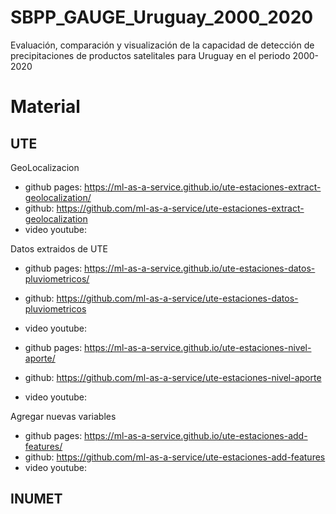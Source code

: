 # SBPP_GAUGE_Uruguay_2000_2020
Evaluación, comparación y visualización de la capacidad de detección de precipitaciones de productos satelitales para Uruguay en el periodo 2000-2020

# Material 
## UTE
GeoLocalizacion

 - github pages: https://ml-as-a-service.github.io/ute-estaciones-extract-geolocalization/
 - github: https://github.com/ml-as-a-service/ute-estaciones-extract-geolocalization
 - video youtube: 

Datos extraidos de UTE	
 
 - github pages: https://ml-as-a-service.github.io/ute-estaciones-datos-pluviometricos/
 - github:	https://github.com/ml-as-a-service/ute-estaciones-datos-pluviometricos
 - video youtube: 
  
 - github pages: https://ml-as-a-service.github.io/ute-estaciones-nivel-aporte/
 - github:	https://github.com/ml-as-a-service/ute-estaciones-nivel-aporte
 - video youtube: 


	
Agregar nuevas variables

 - github pages: https://ml-as-a-service.github.io/ute-estaciones-add-features/
 - github:	https://github.com/ml-as-a-service/ute-estaciones-add-features
 - video youtube: 



## INUMET
